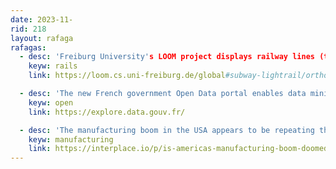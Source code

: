 ```yaml
---
date: 2023-11-
rid: 218
layout: rafaga
rafagas:
  - desc: 'Freiburg University's LOOM project displays railway lines (trams, subways, short and long trains) in both geographical and schematic formats'
    keyw: rails
    link: https://loom.cs.uni-freiburg.de/global#subway-lightrail/orthorad/11/40.71734679978839/-73.94897460937501

  - desc: 'The new French government Open Data portal enables data mining via various visualization types'
    keyw: open
    link: https://explore.data.gouv.fr/

  - desc: 'The manufacturing boom in the USA appears to be repeating the same old patterns of inequality, urban expansion, and increased car dependency'
    keyw: manufacturing
    link: https://interplace.io/p/is-americas-manufacturing-boom-doomed
---
```

